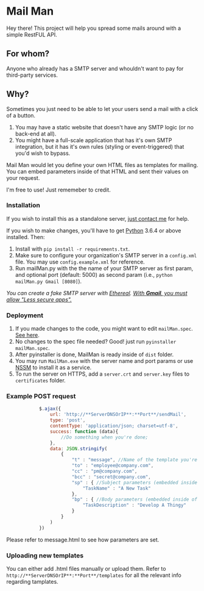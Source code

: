 # Mail Man

Hey there!
This project will help you spread some mails around with a simple RestFUL API.

## For whom?
Anyone who already has a SMTP server and whouldn't want to pay for third-party services.

## Why?

Sometimes you just need to be able to let your users send a mail with a click of a button.

1. You may have a static website that doesn't have any SMTP logic (or no back-end at all).
2. You might have a full-scale application that has it's own SMTP integration, but it has it's own rules (styling or event-triggered) that you'd wish to bypass.

Mail Man would let you define your own HTML files as templates for mailing. You can embed parameters inside of that HTML and sent their values on your request.

I'm free to use! Just rememeber to credit.

### 


### Installation
If you wish to install this as a standalone server, [just contact me](mailto:admin@noamyg.com) for help.

If you wish to make changes, you'll have to get [Python](https://www.python.org/) 3.6.4 or above installed. Then:
1. Install with `pip install -r requirements.txt`.
2. Make sure to configure your organization's SMTP server in a `config.xml` file. You may use `config.example.xml` for reference.
3. Run mailMan.py with the the name of your SMTP server as first param, and optional port (default: 5000) as second param (i.e., `python mailMan.py Gmail [8080]`).

*You can create a fake SMTP server with [Ethereal](https://ethereal.email/).*
*[With **Gmail**, you must allow "Less secure apps".](https://support.google.com/accounts/answer/6010255)*

### Deployment

1. If you made changes to the code, you might want to edit `mailMan.spec`. [See here](https://pythonhosted.org/PyInstaller/spec-files.html).
2. No changes to the spec file needed? Good! just run `pyinstaller mailMan.spec`.
3. After pyinstaller is done, MailMan is ready inside of `dist` folder.
4. You may run `MailMan.exe` with the server name and port params or use [NSSM](https://nssm.cc/usage) to install it as a service.
5. To run the server on HTTPS, add a `server.crt` and `server.key` files to `certificates` folder.


### Example POST request

```javascript
            $.ajax({
                url: 'http://**ServerDNSOrIP**:**Port**/sendMail',
                type: 'post',
                contentType: 'application/json; charset=utf-8',
                success: function (data){
                    //Do something when you're done;
                },
                data: JSON.stringify(
                    {
                        "t" : "message", //Name of the template you're using
                        "to" : "employee@company.com",
                        "cc" : "pm@company.com",
                        "bcc" : "secret@company.com",
                        "sp" : { //Subject parameters (embedded inside the HTML <subject> tag)
                            "TaskName" : "A New Task"
                        },
                        "bp" : { //Body parameters (embedded inside of the HTML body)
                            "TaskDescription" : "Develop A Thingy"
                        }
                    }
                )
            })
```

Please refer to message.html to see how parameters are set. 

### Uploading new templates
You can either add .html files manually or upload them. Refer to `http://**ServerDNSOrIP**:**Port**/templates` for all the relevant info regarding tamplates.